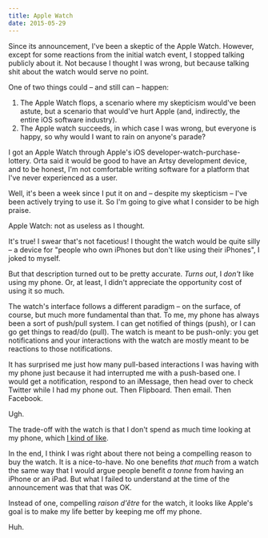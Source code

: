 ```yaml
---
title: Apple Watch
date: 2015-05-29
---
```


Since its announcement, I've been a skeptic of the Apple Watch. However, except for some reactions from the initial watch event, I stopped talking publicly about it. Not because I thought I was wrong, but because talking shit about the watch would serve no point.

One of two things could – and still can – happen:

1. The Apple Watch flops, a scenario where my skepticism would've been astute, but a scenario that would've hurt Apple (and, indirectly, the entire iOS software industry).
1. The Apple watch succeeds, in which case I was wrong, but everyone is happy, so why would I want to rain on anyone's parade?

I got an Apple Watch through Apple's iOS developer-watch-purchase-lottery. Orta said it would be good to have an Artsy development device, and to be honest, I'm not comfortable writing software for a platform that I've never experienced as a user.

Well, it's been a week since I put it on and – despite my skepticism – I've been actively trying to use it. So I'm going to give what I consider to be high praise.

Apple Watch: not as useless as I thought.

It's true! I swear that's not facetious! I thought the watch would be quite silly – a device for "people who own iPhones but don't like using their iPhones", I joked to myself.

But that description turned out to be pretty accurate. _Turns out_, I _don't_ like using my phone. Or, at least, I didn't appreciate the opportunity cost of using it so much.

The watch's interface follows a different paradigm – on the surface, of course, but much more fundamental than that. To me, my phone has always been a sort of push/pull system. I can get notified of things (push), or I can go get things to read/do (pull). The watch is meant to be push-only: you get notifications and your interactions with the watch are mostly meant to be reactions to those notifications.

It has surprised me just how many pull-based interactions I was having with my phone just because it had interrupted me with a push-based one. I would get a notification, respond to an iMessage, then head over to check Twitter while I had my phone out. Then Flipboard. Then email. Then Facebook.

Ugh.

The trade-off with the watch is that I don't spend as much time looking at my phone, which [I kind of like](http://techcrunch.com/2015/03/06/the-apple-watch-is-time-saved/#.qd8j7d:VAdI).

In the end, I think I was right about there not being a compelling reason to buy the watch. It is a nice-to-have. No one benefits _that much_ from a watch the same way that I would argue people benefit _a tonne_ from having an iPhone or an iPad. But what I failed to understand at the time of the announcement was that that was OK.

Instead of one, compelling _raison d'être_ for the watch, it looks like Apple's goal is to make my life better by keeping me off my phone.

Huh.
